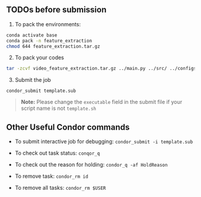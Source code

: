 ## TODOs before submission

1. To pack the environments:

```sh
conda activate base
conda pack -n feature_extraction
chmod 644 feature_extraction.tar.gz
```

2. To pack your codes

```sh
tar -zcvf video_feature_extraction.tar.gz ../main.py ../src/ ../configs/ ../models/
```

3. Submit the job 

`condor_submit template.sub`

> **Note:**  Please change the ```executable``` field in the submit file if your script name is not ```template.sh```


## Other Useful Condor commands

- To submit interactive job for debugging: `condor_submit -i template.sub`

- To check out task status: `conqor_q`

- To check out the reason for holding: `condor_q -af HoldReason`

- To remove task:  `condor_rm id`

- To remove all tasks: `condor_rm $USER`
